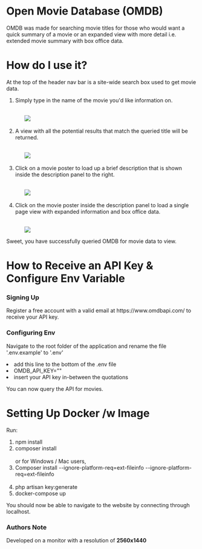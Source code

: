 # Open Movie Database (OMDB)
<p>OMDB was made for searching movie titles for those who would want a quick summary of a movie or an expanded view with more detail i.e. extended movie summary with box office data.</p>

<h1>How do I use it?</h1>
<p>At the top of the header nav bar is a site-wide search box used to get movie data.</p>
<ol>
    <li>Simply type in the name of the movie you'd like information on.</li>
    <br>
        <ul><image src="https://i.imgur.com/KkMmV6H.png"></image></ul>
    <br>
    <li>A view with all the potential results that match the queried title will be returned.</li>
    <br>
        <ul><image src="https://i.imgur.com/LMb1wAl.png"></image></ul>
    <br>
    <li>Click on a movie poster to load up a brief description that is shown inside the description panel to the right.</li>
    <br>
        <ul><image src="https://i.imgur.com/DqznhtC.png"></image></ul>
    <br>
    <li>Click on the movie poster inside the description panel to load a single page view with expanded information and box office data.</li>
    <br>     
    <ul><image src="https://i.imgur.com/syRHuDq.png"></image></ul>
</ol>
<p>Sweet, you have successfully queried OMDB for movie data to view.</p>

<h1>How to Receive an API Key & Configure Env Variable</h1>
<h3>Signing Up</h3>
<p>Register a free account with a valid email at https://www.omdbapi.com/ to receive your API key.</p>

<h3>Configuring Env</h3>
<p>Navigate to the root folder of the application and rename the file '.env.example' to '.env'</p>
<li>add this line to the bottom of the .env file</li>
<li>OMDB_API_KEY=""</li>
<li>insert your API key in-between the quotations</li>
<p>You can now query the API for movies.</p>

<h1>Setting Up Docker /w Image</h1>
<p>Run:</p>
<ol>
    <li>npm install</li>
    <li>composer install</li>
<br>
or for Windows / Mac users,
<li>Composer install --ignore-platform-req=ext-fileinfo --ignore-platform-req=ext-fileinfo</li>
<br>
<li>php artisan key:generate</li>
<li>docker-compose up</li>
</ol>

<p>You should now be able to navigate to the website by connecting through localhost.</p>

<h3>Authors Note</h3>
<p>Developed on a monitor with a resolution of <b>2560x1440</b></p>
